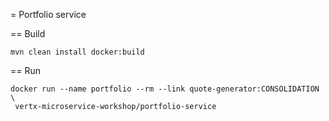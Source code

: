 = Portfolio service


== Build

```
mvn clean install docker:build
```

== Run

```
docker run --name portfolio --rm --link quote-generator:CONSOLIDATION \
 vertx-microservice-workshop/portfolio-service
```